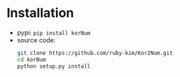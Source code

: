 # Installation

- pypi: `pip install korNum`
- source code:
  ```bash
  git clone https://github.com/ruby-kim/Kor2Num.git
  cd korNum
  python setup.py install
  ```
